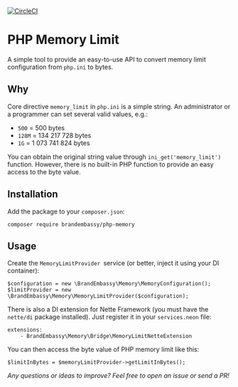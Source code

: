 [![CircleCI](https://circleci.com/gh/BrandEmbassy/php-memory.svg?style=svg)](https://circleci.com/gh/BrandEmbassy/php-memory)

# PHP Memory Limit

A simple tool to provide an easy-to-use API to convert memory limit configuration from `php.ini` to bytes.

## Why
Core directive `memory_limit` in `php.ini` is a simple string. An administrator or a programmer can set several valid values, e.g.:
- `500` = 500 bytes
- `128M` = 134 217 728 bytes
- `1G` = 1 073 741 824 bytes

You can obtain the original string value through `ini_get('memory_limit')` function. However, there is no built-in PHP function to provide an easy access to the byte value.

## Installation
Add the package to your `composer.json`:

```
composer require brandembassy/php-memory
```

## Usage
Create the `MemoryLimitProvider `service (or better, inject it using your DI container):
```
$configuration = new \BrandEmbassy\Memory\MemoryConfiguration();
$limitProvider = new \BrandEmbassy\Memory\MemoryLimitProvider($configuration);
```

There is also a DI extension for Nette Framework (you must have the `nette/di` package installed). Just register it in your `services.neon` file:
```
extensions:
    - BrandEmbassy\Memory\Bridge\MemoryLimitNetteExtension
```

You can then access the byte value of PHP memory limit like this:
```
$limitInBytes = $memoryLimitProvider->getLimitInBytes();
```

*Any questions or ideas to improve? Feel free to open an issue or send a PR!*
